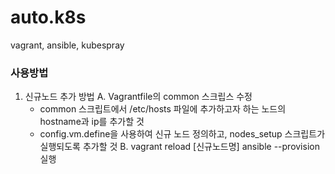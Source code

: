 # auto.k8s
vagrant, ansible, kubespray

### 사용방법 ###

1. 신규노드 추가 방법
   A. Vagrantfile의 common 스크립스 수정
      - common 스크립트에서 /etc/hosts 파일에 추가하고자 하는 노드의 hostname과 ip를 추가할 것
      - config.vm.define을 사용하여 신규 노드 정의하고, nodes_setup 스크립트가 실행되도록 추가할 것
   B. vagrant reload [신규노드명] ansible --provision 실행
